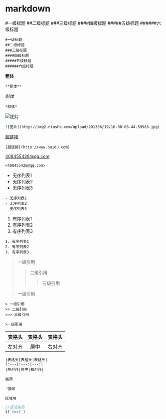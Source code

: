 # markdown


#一级标题
##二级标题
###三级标题
####四级标题
#####五级标题
######六级标题

```
#一级标题
##二级标题
###三级标题
####四级标题
#####五级标题
######六级标题
```

**粗体**

```
**粗体**
```

*斜体*

```
*斜体*
```

![图片](http://img2.niushe.com/upload/201306/19/10-08-06-44-59983.jpg)

```
![图片](http://img2.niushe.com/upload/201306/19/10-08-06-44-59983.jpg)
```

[超链接](http://www.baidu.com)

```
[超链接](http://www.baidu.com)
```

<408455428@qq.com>

```
<408455428@qq.com>
```

- 无序列表1
- 无序列表2
- 无序列表3

```
- 无序列表1
- 无序列表2
- 无序列表3
```

1. 有序列表1
2. 有序列表2
3. 有序列表3

```
1. 有序列表1
2. 有序列表2
3. 有序列表3
```

> 一级引用
>> 二级引用
>>> 三级引用

>一级引用

```
> 一级引用
>> 二级引用
>>> 三级引用

>一级引用
```

|表格头|表格头|表格头|
|:---|:---:|---:|
|左对齐|居中|右对齐|

```
|表格头|表格头|表格头|
|:---|:---:|---:|
|左对齐|居中|右对齐|
```

`强调`

```
`强调`
```

```
区域块
```

```javascript
//语法高亮
$('test')
```



